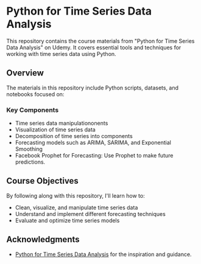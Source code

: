 # Python for Time Series Data Analysis
This repository contains the course materials from "Python for Time Series Data Analysis" on Udemy. It covers essential tools and techniques for working with time series data using Python.

## Overview

The materials in this repository include Python scripts, datasets, and notebooks focused on:

### Key Components
* Time series data manipulationonents
* Visualization of time series data
* Decomposition of time series into components
* Forecasting models such as ARIMA, SARIMA, and Exponential Smoothing
* Facebook Prophet for Forecasting: Use Prophet to make future predictions.

## Course Objectives
By following along with this repository, I'll learn how to:
* Clean, visualize, and manipulate time series data
* Understand and implement different forecasting techniques
* Evaluate and optimize time series models
  
## Acknowledgments
- [Python for Time Series Data Analysis](https://www.udemy.com/course/python-for-time-series-data-analysis) for the inspiration and guidance.
